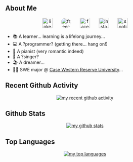 ## About Me

<p align="center">
    <a href="https://www.linkedin.com/in/sue-nguyen-/"><img width="32px" alt="linkedin-logo" title="my linkedin" src="https://i.imgur.com/XUZw40U.png"/></a>
  &#8287;&#8287;&#8287;&#8287;&#8287;
  <a href="https://www.freecodecamp.org/sue-nguyen"><img width="32px" style="border-radius: 32px;" alt="freecodecamp-logo" title="my freecodecamp account" src="https://pbs.twimg.com/profile_images/1276770212927410176/qTgTIejk_400x400.jpg"/></a>
  &#8287;&#8287;&#8287;&#8287;&#8287;
    <a href="https://www.facebook.com/nhatthu242/"><img width="32px" alt="facebook-logo" title="my facebook" src="https://i.imgur.com/mjR9oaO.png"></a>
  &#8287;&#8287;&#8287;&#8287;&#8287;
  <a href="https://www.instagram.com/sueenguyenn/"><img width="32px" alt="instagram-logo" title="my instagram" src="https://i.imgur.com/HkEJ5K4.png"/></a>
  &#8287;&#8287;&#8287;&#8287;&#8287;
  <a href="https://open.spotify.com/user/314dmmw5cuxq4tvamzmjiglhllum"><img width="32px" alt="spotify-logo" title="my spotify" src="https://i.imgur.com/qvdqtsc.png"/></a>
</p>

- 📚 A learner... learning is a lifelong journey...
- 💻 A ?programmer? (getting there... hang on!)
- 🎹 A pianist (very romantic indeed)
- 🎤 A ?singer?
- 🏖️ A dreamer... 
- 👨‍🎓 SWE major @ [Case Western Reserve University](https://case.edu/)...

## Recent Github Activity

<p align="center">
  <a href="https://github.com/ashutosh00710/github-readme-activity-graph"><img alt="my recent github activity" src="https://denvercoder1-activity-graph.herokuapp.com/graph/?username=sue-nguyen&bg_color=0a304e&color=FFFFFF&line=F85D7F&point=FFFFFF&hide_border=true" /></a>
</p>

## Github Stats

<p align="center">
  <a href="https://github.com/anuraghazra/github-readme-stats"><img alt="my github stats" src="https://denvercoder1-github-readme-stats.vercel.app/api/?username=sue-nguyen&show_icons=true&include_all_commits=true&count_private=true&theme=react&hide_border=true&bg_color=0a304e&title_color=FFFFFF&icon_color=F85D7F" /></a>
</p>

## Top Languages

<p align="center">
  <a href="https://github.com/anuraghazra/github-readme-stats"><img alt="my top languages" src="https://github-readme-stats.vercel.app/api/top-langs/?username=sue-nguyen&langs_count=8&layout=compact&theme=react&hide_border=true&bg_color=0a304e&title_color=ffffff&icon_color=F8D866&hide=Jupyter%20Notebook" /></a>
</p>
